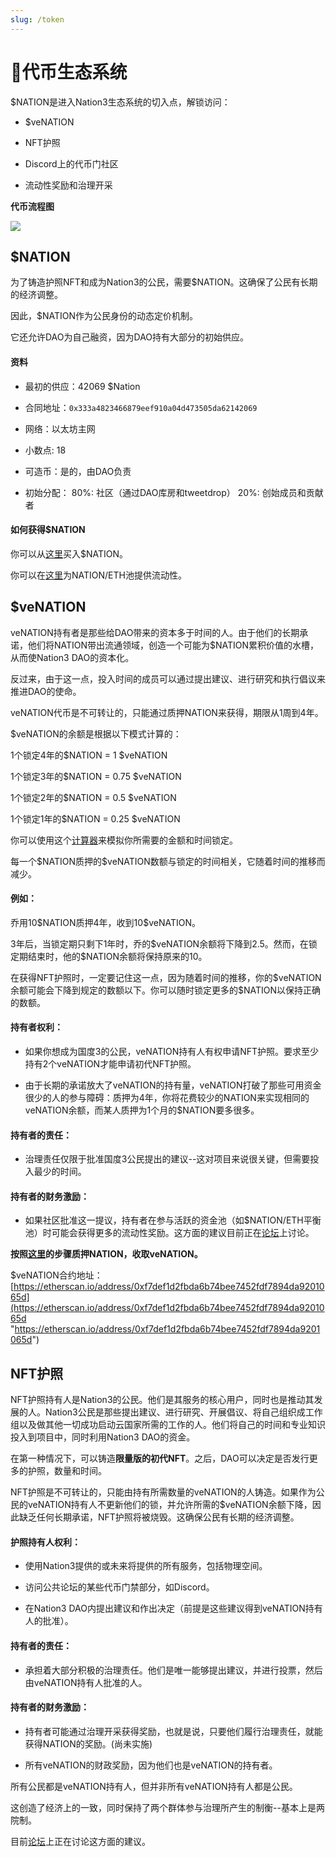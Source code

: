 ```yaml
---
slug: /token
---
```


# 🔄代币生态系统

\$NATION是进入Nation3生态系统的切入点，解锁访问：

*   \$veNATION

*   NFT护照

*   Discord上的代币门社区

*   流动性奖励和治理开采

**代币流程图**

![](image/image_r4J4HUhA7s.png)

## \$NATION

为了铸造护照NFT和成为Nation3的公民，需要\$NATION。这确保了公民有长期的经济调整。

因此，\$NATION作为公民身份的动态定价机制。

它还允许DAO为自己融资，因为DAO持有大部分的初始供应。

#### 资料

*   最初的供应：42069 \$Nation

*   合同地址：`0x333a4823466879eef910a04d473505da62142069`

*   网络：以太坊主网

*   小数点: 18

*   可造币：是的，由DAO负责

*   初始分配：
    &#x20;   80%: 社区（通过DAO库房和tweetdrop）
    &#x20;   20%: 创始成员和贡献者

#### 如何获得\$NATION

你可以从[这里](#/trade/ether/0x333a4823466879eef910a04d473505da62142069 "这里")买入\$NATION。

你可以在[这里](#/pool/0x0bf37157d30dfe6f56757dcadff01aed83b08cd600020000000000000000019a "这里")为NATION/ETH池提供流动性。

## \$veNATION

veNATION持有者是那些给DAO带来的资本多于时间的人。由于他们的长期承诺，他们将NATION带出流通领域，创造一个可能为\$NATION累积价值的水槽，从而使Nation3 DAO的资本化。

反过来，由于这一点，投入时间的成员可以通过提出建议、进行研究和执行倡议来推进DAO的使命。

veNATION代币是不可转让的，只能通过质押NATION来获得，期限从1周到4年。

\$veNATION的余额是根据以下模式计算的：

&#x20;   1个锁定4年的\$NATION = 1 \$veNATION&#x20;

&#x20;   1个锁定3年的\$NATION = 0.75 \$veNATION&#x20;

&#x20;   1个锁定2年的\$NATION = 0.5 \$veNATION&#x20;

&#x20;   1个锁定1年的\$NATION = 0.25 \$veNATION

你可以使用这个[计算器](https://app.nation3.org/lock "计算器")来模拟你所需要的金额和时间锁定。

每一个\$NATION质押的\$veNATION数额与锁定的时间相关，它随着时间的推移而减少。

#### 例如：

乔用10\$NATION质押4年，收到10\$veNATION。

3年后，当锁定期只剩下1年时，乔的\$veNATION余额将下降到2.5。然而，在锁定期结束时，他的\$NATION余额将保持原来的10。

在获得NFT护照时，一定要记住这一点，因为随着时间的推移，你的\$veNATION余额可能会下降到规定的数额以下。你可以随时锁定更多的\$NATION以保持正确的数额。

#### 持有者权利：

*   如果你想成为国度3的公民，veNATION持有人有权申请NFT护照。要求至少持有2个veNATION才能申请初代NFT护照。

*   由于长期的承诺放大了veNATION的持有量，veNATION打破了那些可用资金很少的人的参与障碍：质押为4年，你将花费较少的NATION来实现相同的veNATION余额，而某人质押为1个月的\$NATION要多很多。

#### 持有者的责任：

*   治理责任仅限于批准国度3公民提出的建议--这对项目来说很关键，但需要投入最少的时间。

#### 持有者的财务激励：

*   如果社区批准这一提议，持有者在参与活跃的资金池（如\$NATION/ETH平衡池）时可能会获得更多的流动性奖励。这方面的建议目前正在[论坛](https://forum.nation3.org/t/proposal-to-launch-liquidity-rewards/25 "论坛")上讨论。

**按照**[**这里**](https://app.nation3.org/lock "这里")**的步骤质押NATION，收取veNATION。**

\$veNATION合约地址：[https://etherscan.io/address/0xf7def1d2fbda6b74bee7452fdf7894da9201065d](https://etherscan.io/address/0xf7def1d2fbda6b74bee7452fdf7894da9201065d "https://etherscan.io/address/0xf7def1d2fbda6b74bee7452fdf7894da9201065d")

## NFT护照

NFT护照持有人是Nation3的公民。他们是其服务的核心用户，同时也是推动其发展的人。Nation3公民是那些提出建议、进行研究、开展倡议、将自己组织成工作组以及做其他一切成功启动云国家所需的工作的人。他们将自己的时间和专业知识投入到项目中，同时利用Nation3 DAO的资金。

在第一种情况下，可以铸造**限量版的初代NFT**。之后，DAO可以决定是否发行更多的护照，数量和时间。

NFT护照是不可转让的，只能由持有所需数量的veNATION的人铸造。如果作为公民的veNATION持有人不更新他们的锁，并允许所需的\$veNATION余额下降，因此缺乏任何长期承诺，NFT护照将被烧毁。这确保公民有长期的经济调整。

#### 护照持有人权利：

*   使用Nation3提供的或未来将提供的所有服务，包括物理空间。

*   访问公共论坛的某些代币门禁部分，如Discord。

*   在Nation3 DAO内提出建议和作出决定（前提是这些建议得到veNATION持有人的批准）。

#### 持有者的责任：

*   承担着大部分积极的治理责任。他们是唯一能够提出建议，并进行投票，然后由veNATION持有人批准的人。

#### 持有者的财务激励：

*   持有者可能通过治理开采获得奖励，也就是说，只要他们履行治理责任，就能获得NATION的奖励。(尚未实施)

*   所有veNATION的财政奖励，因为他们也是veNATION的持有者。

所有公民都是veNATION持有人，但并非所有veNATION持有人都是公民。

这创造了经济上的一致，同时保持了两个群体参与治理所产生的制衡--基本上是两院制。

目前[论坛](https://forum.nation3.org/t/proposal-to-issue-genesis-nft-passports/26 "论坛")上正在讨论这方面的建议。

